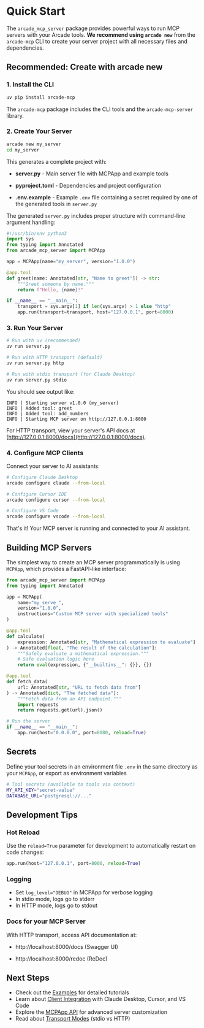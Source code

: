 # Quick Start

The `arcade_mcp_server` package provides powerful ways to run MCP servers with your Arcade tools. **We recommend using `arcade new`** from the `arcade-mcp` CLI to create your server project with all necessary files and dependencies.

## Recommended: Create with arcade new

### 1. Install the CLI

```bash
uv pip install arcade-mcp
```

The `arcade-mcp` package includes the CLI tools and the `arcade-mcp-server` library.

### 2. Create Your Server

```bash
arcade new my_server
cd my_server
```

This generates a complete project with:

- **server.py** - Main server file with MCPApp and example tools

- **pyproject.toml** - Dependencies and project configuration

- **.env.example** - Example `.env` file containing a secret required by one of the generated tools in `server.py`

The generated `server.py` includes proper structure with command-line argument handling:

```python
#!/usr/bin/env python3
import sys
from typing import Annotated
from arcade_mcp_server import MCPApp

app = MCPApp(name="my_server", version="1.0.0")

@app.tool
def greet(name: Annotated[str, "Name to greet"]) -> str:
    """Greet someone by name."""
    return f"Hello, {name}!"

if __name__ == "__main__":
    transport = sys.argv[1] if len(sys.argv) > 1 else "http"
    app.run(transport=transport, host="127.0.0.1", port=8000)
```

### 3. Run Your Server

```bash
# Run with uv (recommended)
uv run server.py

# Run with HTTP transport (default)
uv run server.py http

# Run with stdio transport (for Claude Desktop)
uv run server.py stdio
```

You should see output like:

```text
INFO | Starting server v1.0.0 (my_server)
INFO | Added tool: greet
INFO | Added tool: add_numbers
INFO | Starting MCP server on http://127.0.0.1:8000
```

For HTTP transport, view your server's API docs at [http://127.0.0.1:8000/docs](http://127.0.0.1:8000/docs).

### 4. Configure MCP Clients

Connect your server to AI assistants:

```bash
# Configure Claude Desktop
arcade configure claude --from-local

# Configure Cursor IDE
arcade configure cursor --from-local

# Configure VS Code
arcade configure vscode --from-local
```

That's it! Your MCP server is running and connected to your AI assistant.


## Building MCP Servers

The simplest way to create an MCP server programmatically is using `MCPApp`, which provides a FastAPI-like interface:

```python
from arcade_mcp_server import MCPApp
from typing import Annotated

app = MCPApp(
    name="my_serve_",
    version="1.0.0",
    instructions="Custom MCP server with specialized tools"
)

@app.tool
def calculate(
    expression: Annotated[str, "Mathematical expression to evaluate"]
) -> Annotated[float, "The result of the calculation"]:
    """Safely evaluate a mathematical expression."""
    # Safe evaluation logic here
    return eval(expression, {"__builtins__": {}}, {})

@app.tool
def fetch_data(
    url: Annotated[str, "URL to fetch data from"]
) -> Annotated[dict, "The fetched data"]:
    """Fetch data from an API endpoint."""
    import requests
    return requests.get(url).json()

# Run the server
if __name__ == "__main__":
    app.run(host="0.0.0.0", port=8080, reload=True)
```



## Secrets

Define your tool secrets in an environment file `.env` in the same directory as your `MCPApp`, or export as environment variables

```bash
# Tool secrets (available to tools via context)
MY_API_KEY="secret-value"
DATABASE_URL="postgresql://..."
```

## Development Tips

### Hot Reload
Use the `reload=True` parameter for development to automatically restart on code changes:

```python
app.run(host="127.0.0.1", port=8000, reload=True)
```

### Logging
- Set `log_level="DEBUG"` in MCPApp for verbose logging
- In stdio mode, logs go to stderr
- In HTTP mode, logs go to stdout

### Docs for your MCP Server
With HTTP transport, access API documentation at:

- http://localhost:8000/docs (Swagger UI)

- http://localhost:8000/redoc (ReDoc)

## Next Steps

- Check out the [Examples](../examples/README.md) for detailed tutorials
- Learn about [Client Integration](../clients/claude.md) with Claude Desktop, Cursor, and VS Code
- Explore the [MCPApp API](../api/mcp_app.md) for advanced server customization
- Read about [Transport Modes](../advanced/transports.md) (stdio vs HTTP)
